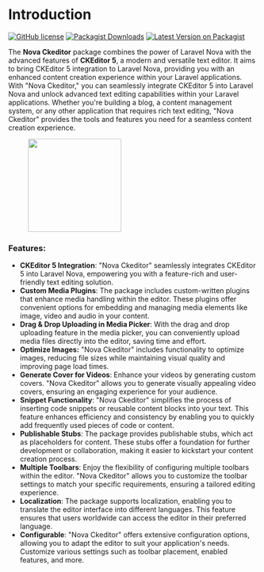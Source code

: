 # Introduction

[<img src="https://img.shields.io/github/license/mostafaznv/nova-ckeditor?style=flat-square" alt="GitHub license" data-size="line">](https://github.com/mostafaznv/nova-ckeditor/blob/master/LICENSE) [<img src="https://img.shields.io/packagist/dt/mostafaznv/nova-ckeditor?style=flat-square" alt="Packagist Downloads" data-size="line">](https://packagist.org/packages/mostafaznv/nova-ckeditor) [<img src="https://img.shields.io/packagist/v/mostafaznv/nova-ckeditor.svg?style=flat-square" alt="Latest Version on Packagist" data-size="line">](https://packagist.org/packages/mostafaznv/nova-ckeditor)



The **Nova Ckeditor** package combines the power of Laravel Nova with the advanced features of **CKEditor 5**, a modern and versatile text editor. It aims to bring CKEditor 5 integration to Laravel Nova, providing you with an enhanced content creation experience within your Laravel applications.\
With "Nova Ckeditor," you can seamlessly integrate CKEditor 5 into Laravel Nova and unlock advanced text editing capabilities within your Laravel applications. Whether you're building a blog, a content management system, or any other application that requires rich text editing, "Nova Ckeditor" provides the tools and features you need for a seamless content creation experience.

<div align="left">

<figure><img src="https://mostafaznv.github.io/donate/donate.svg" alt="" width="188"><figcaption></figcaption></figure>

</div>





### Features:

* **CKEditor 5 Integration**: "Nova Ckeditor" seamlessly integrates CKEditor 5 into Laravel Nova, empowering you with a feature-rich and user-friendly text editing solution.
* **Custom Media Plugins**: The package includes custom-written plugins that enhance media handling within the editor. These plugins offer convenient options for embedding and managing media elements like image, video and audio in your content.
* **Drag & Drop Uploading in Media Picker**: With the drag and drop uploading feature in the media picker, you can conveniently upload media files directly into the editor, saving time and effort.
* **Optimize Images:** "Nova Ckeditor" includes functionality to optimize images, reducing file sizes while maintaining visual quality and improving page load times.
* **Generate Cover for Videos**: Enhance your videos by generating custom covers. "Nova Ckeditor" allows you to generate visually appealing video covers, ensuring an engaging experience for your audience.
* **Snippet Functionality**: "Nova Ckeditor" simplifies the process of inserting code snippets or reusable content blocks into your text. This feature enhances efficiency and consistency by enabling you to quickly add frequently used pieces of code or content.
* **Publishable Stubs**: The package provides publishable stubs, which act as placeholders for content. These stubs offer a foundation for further development or collaboration, making it easier to kickstart your content creation process.
* **Multiple Toolbars**: Enjoy the flexibility of configuring multiple toolbars within the editor. "Nova Ckeditor" allows you to customize the toolbar settings to match your specific requirements, ensuring a tailored editing experience.
* **Localization**: The package supports localization, enabling you to translate the editor interface into different languages. This feature ensures that users worldwide can access the editor in their preferred language.
* **Configurable**: "Nova Ckeditor" offers extensive configuration options, allowing you to adapt the editor to suit your application's needs. Customize various settings such as toolbar placement, enabled features, and more.



